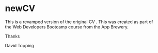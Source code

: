 # newCV
This is a revamped version of the original CV . This was created as part of the Web Developers Bootcamp course from the App Brewery.
<p>
Thanks
<p>
David Topping
